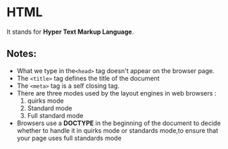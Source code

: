 # HTML

It stands for **Hyper Text Markup Language**.

## Notes:

- What we type in the`<head>` tag doesn't appear on the browser page.
- The `<title>` tag defines the title of the document 
- The `<meta>` tag is a self closing tag.
- There are three modes used by the layout engines in web browsers :  
    1. quirks mode   
    2. Standard mode  
    3. Full standard mode  
- Browsers use a **DOCTYPE** in the beginning of the document to decide whether to handle it in quirks mode or standards mode,to ensure that your page uses full standards mode